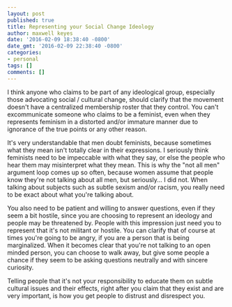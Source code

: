 ```yaml
---
layout: post
published: true
title: Representing your Social Change Ideology
author: maxwell keyes
date: '2016-02-09 18:38:40 -0800'
date_gmt: '2016-02-09 22:38:40 -0800'
categories:
- personal
tags: []
comments: []
---
```


I think anyone who claims to be part of any ideological group, especially those advocating social / cultural change,
should clarify that the movement doesn't have a centralized membership roster that they control. You can't
excommunicate someone who claims to be a feminist, even when they represents feminism in a distorted and/or immature
manner due to ignorance of the true points or any other reason.

It's very understandable that men doubt feminists, because sometimes what they mean isn't totally clear in their
expressions. I seriously think feminists need to be impeccable with what they say, or else the people who hear them
may misinterpret what they mean. This is why the "not all men" argument loop comes up so often, because women assume
that people know they're not talking about all men, but seriously... I did not. When talking about subjects such as
subtle sexism and/or racism, you really need to be exact about what you're talking about.

You also need to be patient and willing to answer questions, even if they seem a bit hostile, since you are choosing
to represent an ideology and people may be threatened by. People with this impression just need you to represent that
it's not militant or hostile. You can clarify that of course at times you're going to be angry, if you are a person
that is being marginalized. When it becomes clear that you're not talking to an open minded person, you can choose to
walk away, but give some people a chance if they seem to be asking questions neutrally and with sincere curiosity.

Telling people that it's not your responsibility to educate them on subtle cultural issues and their effects, right
after you claim that they exist and are very important, is how you get people to distrust and disrespect you.
